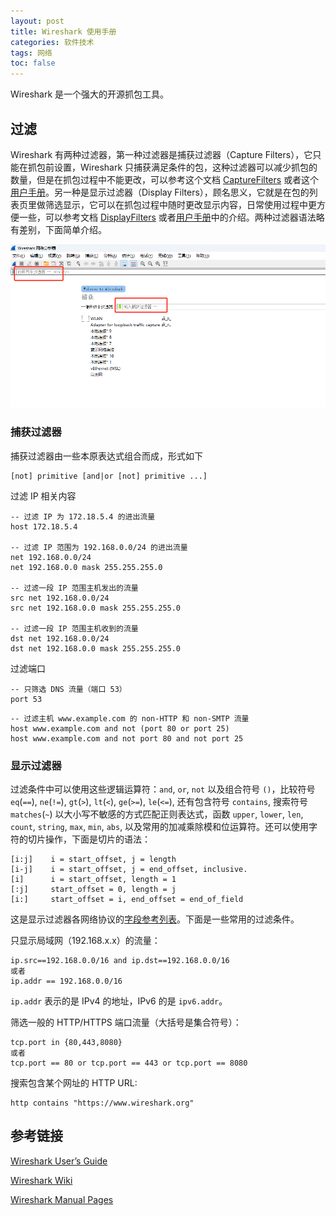 ```yaml
---
layout: post
title: Wireshark 使用手册
categories: 软件技术
tags: 网络
toc: false
---
```


Wireshark 是一个强大的开源抓包工具。

## 过滤

Wireshark 有两种过滤器，第一种过滤器是捕获过滤器（Capture Filters），它只能在抓包前设置，Wireshark 只捕获满足条件的包，这种过滤器可以减少抓包的数量，但是在抓包过程中不能更改，可以参考这个文档 [CaptureFilters](https://wiki.wireshark.org/CaptureFilters) 或者这个[用户手册](https://www.wireshark.org/docs/wsug_html_chunked/ChCapCaptureFilterSection.html)。另一种是显示过滤器（Display Filters），顾名思义，它就是在包的列表页里做筛选显示，它可以在抓包过程中随时更改显示内容，日常使用过程中更方便一些，可以参考文档 [DisplayFilters](https://wiki.wireshark.org/DisplayFilters) 或者[用户手册](https://www.wireshark.org/docs/wsug_html_chunked/ChWorkBuildDisplayFilterSection.html)中的介绍。两种过滤器语法略有差别，下面简单介绍。

!["捕获过滤器和显示过滤器"](/assets/img/post/wireshark01.png)

### 捕获过滤器

捕获过滤器由一些本原表达式组合而成，形式如下

```
[not] primitive [and|or [not] primitive ...]
```

过滤 IP 相关内容

```
-- 过滤 IP 为 172.18.5.4 的进出流量
host 172.18.5.4

-- 过滤 IP 范围为 192.168.0.0/24 的进出流量
net 192.168.0.0/24
net 192.168.0.0 mask 255.255.255.0

-- 过滤一段 IP 范围主机发出的流量
src net 192.168.0.0/24
src net 192.168.0.0 mask 255.255.255.0

-- 过滤一段 IP 范围主机收到的流量
dst net 192.168.0.0/24
dst net 192.168.0.0 mask 255.255.255.0
```

过滤端口

```
-- 只筛选 DNS 流量（端口 53）
port 53
```


```
-- 过滤主机 www.example.com 的 non-HTTP 和 non-SMTP 流量
host www.example.com and not (port 80 or port 25)
host www.example.com and not port 80 and not port 25
```

### 显示过滤器

过滤条件中可以使用这些逻辑运算符：`and`, `or`, `not` 以及组合符号 `()`，比较符号 `eq`(`==`), `ne`(`!=`), `gt`(`>`), `lt`(`<`), `ge`(`>=`), `le`(`<=`), 
还有包含符号 `contains`, 搜索符号 `matches`(`~`) 以大小写不敏感的方式匹配正则表达式，函数 `upper`, `lower`, `len`, `count`, `string`, `max`, `min`, `abs`, 
以及常用的加减乘除模和位运算符。还可以使用字符的切片操作，下面是切片的语法：

```
[i:j]    i = start_offset, j = length
[i-j]    i = start_offset, j = end_offset, inclusive.
[i]      i = start_offset, length = 1
[:j]     start_offset = 0, length = j
[i:]     start_offset = i, end_offset = end_of_field
```

这是显示过滤器各网络协议的[字段参考列表](https://www.wireshark.org/docs/dfref/)。下面是一些常用的过滤条件。

只显示局域网（192.168.x.x）的流量：
```
ip.src==192.168.0.0/16 and ip.dst==192.168.0.0/16
或者
ip.addr == 192.168.0.0/16
```

`ip.addr` 表示的是 IPv4 的地址，IPv6 的是 `ipv6.addr`。

筛选一般的 HTTP/HTTPS 端口流量（大括号是集合符号）：
```
tcp.port in {80,443,8080}
或者
tcp.port == 80 or tcp.port == 443 or tcp.port == 8080
```

搜索包含某个网址的 HTTP URL:
```
http contains "https://www.wireshark.org"
```

## 参考链接

[Wireshark User’s Guide](https://www.wireshark.org/docs/wsug_html_chunked/)

[Wireshark Wiki](https://wiki.wireshark.org)

[Wireshark Manual Pages](https://www.wireshark.org/docs/man-pages/)